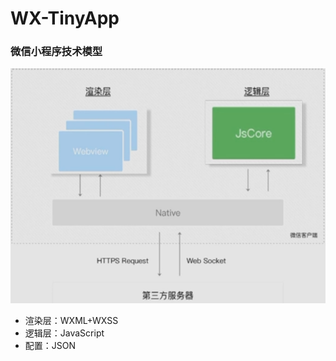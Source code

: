 # WX-TinyApp
### 微信小程序技术模型

![小程序技术模型](imgs\小程序的技术模型.png)

* 渲染层：WXML+WXSS
* 逻辑层：JavaScript
* 配置：JSON

